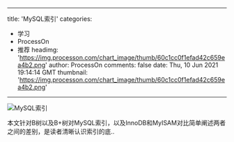 
---
title: 'MySQL索引'
categories: 
 - 学习
 - ProcessOn
 - 推荐
headimg: 'https://img.processon.com/chart_image/thumb/60c1cc0f1efad42c659ea4b2.png'
author: ProcessOn
comments: false
date: Thu, 10 Jun 2021 19:14:14 GMT
thumbnail: 'https://img.processon.com/chart_image/thumb/60c1cc0f1efad42c659ea4b2.png'
---

<div>   
<img class="thumb" alt="MySQL索引" src="https://img.processon.com/chart_image/thumb/60c1cc0f1efad42c659ea4b2.png" referrerpolicy="no-referrer">
<p>本文针对B树以及B+树对MySQL索引，以及InnoDB和MyISAM对比简单阐述两者之间的差别，是读者清晰认识索引的底..</p>  
</div>
            